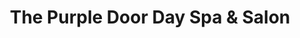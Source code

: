---
title: "The Purple Door Day Spa & Salon"
url: /pilot-point/the-purple-door-day-spa-und-salon/
shop: Kosmetik
---